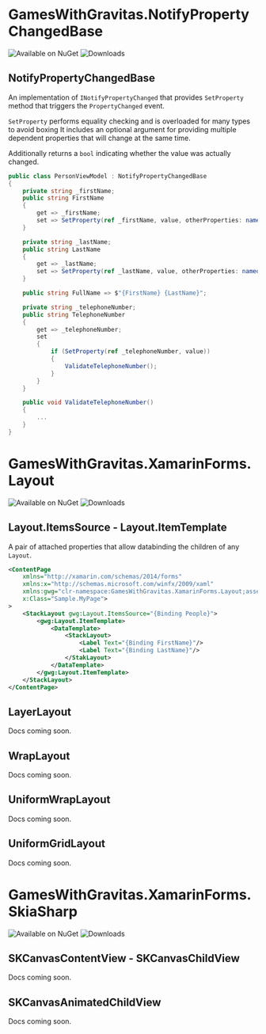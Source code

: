 # GamesWithGravitas.NotifyPropertyChangedBase
![Available on NuGet](https://img.shields.io/nuget/v/GamesWithGravitas.NotifyPropertyChangedBase.svg)
![Downloads](https://img.shields.io/nuget/dt/GamesWithGravitas.NotifyPropertyChangedBase.svg)
## NotifyPropertyChangedBase
An implementation of `INotifyPropertyChanged` that provides  `SetProperty` method that triggers the `PropertyChanged` event.

`SetProperty` performs equality checking and is overloaded for many types to avoid boxing It includes an optional argument for providing multiple dependent properties that will change at the same time.

Additionally returns a `bool` indicating whether the value was actually changed.

```csharp
public class PersonViewModel : NotifyPropertyChangedBase
{
    private string _firstName;
    public string FirstName
    {
        get => _firstName;
        set => SetProperty(ref _firstName, value, otherProperties: nameof(FullName));
    }

    private string _lastName;
    public string LastName
    {
        get => _lastName;
        set => SetProperty(ref _lastName, value, otherProperties: nameof(FullName));
    }

    public string FullName => $"{FirstName} {LastName}";

    private string _telephoneNumber;
    public string TelephoneNumber
    {
        get => _telephoneNumber;
        set
        {
            if (SetProperty(ref _telephoneNumber, value))
            {
                ValidateTelephoneNumber();
            }
        }
    }

    public void ValidateTelephoneNumber()
    {
        ...
    }
}
```

# GamesWithGravitas.XamarinForms.Layout
![Available on NuGet](https://img.shields.io/nuget/v/GamesWithGravitas.XamarinForms.Layout.svg)
![Downloads](https://img.shields.io/nuget/dt/GamesWithGravitas.XamarinForms.Layout.svg)
## Layout.ItemsSource - Layout.ItemTemplate
A pair of attached properties that allow databinding the children of any `Layout`.
```xml
<ContentPage
    xmlns="http://xamarin.com/schemas/2014/forms" 
    xmlns:x="http://schemas.microsoft.com/winfx/2009/xaml" 
    xmlns:gwg="clr-namespace:GamesWithGravitas.XamarinForms.Layout;assembly=GamesWithGravitas.XamarinForms.Layout"
    x:Class="Sample.MyPage">
>
    <StackLayout gwg:Layout.ItemsSource="{Binding People}">
        <gwg:Layout.ItemTemplate>
            <DataTemplate>
                <StackLayout>
                    <Label Text="{Binding FirstName}"/>
                    <Label Text="{Binding LastName}"/>
                </StakLayout>
            </DataTemplate>
        </gwg:Layout.ItemTemplate>
    </StackLayout>
</ContentPage>
```
## LayerLayout
Docs coming soon.
## WrapLayout
Docs coming soon.
## UniformWrapLayout
Docs coming soon.
## UniformGridLayout
Docs coming soon.
# GamesWithGravitas.XamarinForms.SkiaSharp
![Available on NuGet](https://img.shields.io/nuget/v/GamesWithGravitas.XamarinForms.SkiaSharp.svg)
![Downloads](https://img.shields.io/nuget/dt/GamesWithGravitas.XamarinForms.SkiaSharp.svg)
## SKCanvasContentView - SKCanvasChildView
Docs coming soon.
## SKCanvasAnimatedChildView
Docs coming soon.
